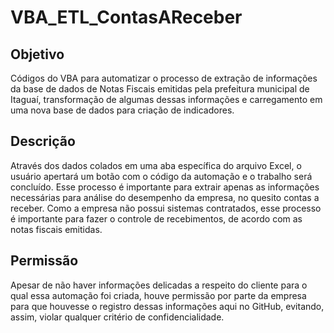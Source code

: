 # VBA_ETL_ContasAReceber
## Objetivo
  Códigos do VBA para automatizar o processo de extração de informações da base de dados de Notas Fiscais emitidas pela prefeitura municipal de Itaguaí, transformação de algumas dessas informações e carregamento em uma nova base de dados para criação de indicadores.

## Descrição
  Através dos dados colados em uma aba específica do arquivo Excel, o usuário apertará um botão com o código da automação e o trabalho será concluído. Esse processo é importante para extrair apenas as informações necessárias para análise do desempenho da empresa, no quesito contas a receber.
  Como a empresa não possui sistemas contratados, esse processo é importante para fazer o controle de recebimentos, de acordo com as notas fiscais emitidas.
  
 ## Permissão
  Apesar de não haver informações delicadas a respeito do cliente para o qual essa automação foi criada, houve permissão por parte da empresa para que houvesse o registro dessas informações aqui no GitHub, evitando, assim, violar qualquer critério de confidencialidade.
